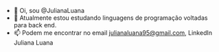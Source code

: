- 👋 Oi, sou @JulianaLuana
- 🌱 Atualmente estou estudando linguagens de programação voltadas para back end.
- 📫 Podem me encontrar no email julianaluana95@gmail.com, LinkedIn Juliana Luana

<!---
JulianaLuana/JulianaLuana é um ✨ repositório especial ✨ pois aqui adiciono meus primeiros trabalhos como desenvolvedora!
--->
